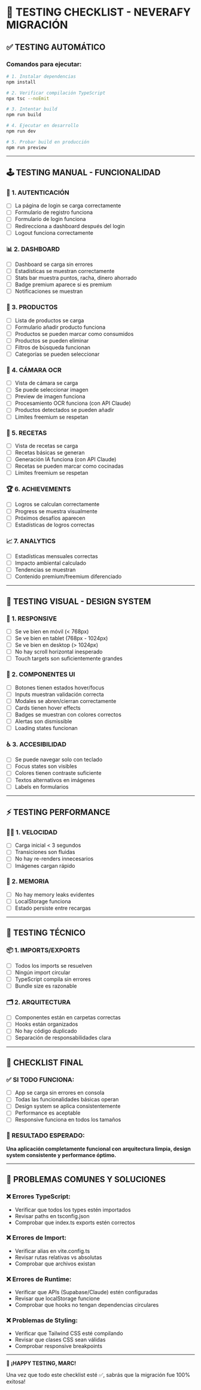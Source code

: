 # 🧪 TESTING CHECKLIST - NEVERAFY MIGRACIÓN

## ✅ **TESTING AUTOMÁTICO**

### Comandos para ejecutar:
```bash
# 1. Instalar dependencias
npm install

# 2. Verificar compilación TypeScript
npx tsc --noEmit

# 3. Intentar build
npm run build

# 4. Ejecutar en desarrollo
npm run dev

# 5. Probar build en producción
npm run preview
```

---

## 🕹️ **TESTING MANUAL - FUNCIONALIDAD**

### **🔐 1. AUTENTICACIÓN**
- [ ] La página de login se carga correctamente
- [ ] Formulario de registro funciona
- [ ] Formulario de login funciona
- [ ] Redirecciona a dashboard después del login
- [ ] Logout funciona correctamente

### **📊 2. DASHBOARD**
- [ ] Dashboard se carga sin errores
- [ ] Estadísticas se muestran correctamente
- [ ] Stats bar muestra puntos, racha, dinero ahorrado
- [ ] Badge premium aparece si es premium
- [ ] Notificaciones se muestran

### **🛒 3. PRODUCTOS**
- [ ] Lista de productos se carga
- [ ] Formulario añadir producto funciona
- [ ] Productos se pueden marcar como consumidos
- [ ] Productos se pueden eliminar
- [ ] Filtros de búsqueda funcionan
- [ ] Categorías se pueden seleccionar

### **📸 4. CÁMARA OCR**
- [ ] Vista de cámara se carga
- [ ] Se puede seleccionar imagen
- [ ] Preview de imagen funciona
- [ ] Procesamiento OCR funciona (con API Claude)
- [ ] Productos detectados se pueden añadir
- [ ] Límites freemium se respetan

### **🍳 5. RECETAS**
- [ ] Vista de recetas se carga
- [ ] Recetas básicas se generan
- [ ] Generación IA funciona (con API Claude)
- [ ] Recetas se pueden marcar como cocinadas
- [ ] Límites freemium se respetan

### **🏆 6. ACHIEVEMENTS**
- [ ] Logros se calculan correctamente
- [ ] Progress se muestra visualmente
- [ ] Próximos desafíos aparecen
- [ ] Estadísticas de logros correctas

### **📈 7. ANALYTICS**
- [ ] Estadísticas mensuales correctas
- [ ] Impacto ambiental calculado
- [ ] Tendencias se muestran
- [ ] Contenido premium/freemium diferenciado

---

## 🎨 **TESTING VISUAL - DESIGN SYSTEM**

### **📱 1. RESPONSIVE**
- [ ] Se ve bien en móvil (< 768px)
- [ ] Se ve bien en tablet (768px - 1024px)
- [ ] Se ve bien en desktop (> 1024px)
- [ ] No hay scroll horizontal inesperado
- [ ] Touch targets son suficientemente grandes

### **🎯 2. COMPONENTES UI**
- [ ] Botones tienen estados hover/focus
- [ ] Inputs muestran validación correcta
- [ ] Modales se abren/cierran correctamente
- [ ] Cards tienen hover effects
- [ ] Badges se muestran con colores correctos
- [ ] Alertas son dismissible
- [ ] Loading states funcionan

### **♿ 3. ACCESIBILIDAD**
- [ ] Se puede navegar solo con teclado
- [ ] Focus states son visibles
- [ ] Colores tienen contraste suficiente
- [ ] Textos alternativos en imágenes
- [ ] Labels en formularios

---

## ⚡ **TESTING PERFORMANCE**

### **🏃‍♂️ 1. VELOCIDAD**
- [ ] Carga inicial < 3 segundos
- [ ] Transiciones son fluidas
- [ ] No hay re-renders innecesarios
- [ ] Imágenes cargan rápido

### **💾 2. MEMORIA**
- [ ] No hay memory leaks evidentes
- [ ] LocalStorage funciona
- [ ] Estado persiste entre recargas

---

## 🔧 **TESTING TÉCNICO**

### **📦 1. IMPORTS/EXPORTS**
- [ ] Todos los imports se resuelven
- [ ] Ningún import circular
- [ ] TypeScript compila sin errores
- [ ] Bundle size es razonable

### **🗂️ 2. ARQUITECTURA**
- [ ] Componentes están en carpetas correctas
- [ ] Hooks están organizados
- [ ] No hay código duplicado
- [ ] Separación de responsabilidades clara

---

## 🎯 **CHECKLIST FINAL**

### **✅ SI TODO FUNCIONA:**
- [ ] App se carga sin errores en consola
- [ ] Todas las funcionalidades básicas operan
- [ ] Design system se aplica consistentemente
- [ ] Performance es aceptable
- [ ] Responsive funciona en todos los tamaños

### **🎉 RESULTADO ESPERADO:**
**Una aplicación completamente funcional con arquitectura limpia, design system consistente y performance óptimo.**

---

## 🚨 **PROBLEMAS COMUNES Y SOLUCIONES**

### **❌ Errores TypeScript:**
- Verificar que todos los types estén importados
- Revisar paths en tsconfig.json
- Comprobar que index.ts exports estén correctos

### **❌ Errores de Import:**
- Verificar alias en vite.config.ts
- Revisar rutas relativas vs absolutas
- Comprobar que archivos existan

### **❌ Errores de Runtime:**
- Verificar que APIs (Supabase/Claude) estén configuradas
- Revisar que localStorage funcione
- Comprobar que hooks no tengan dependencias circulares

### **❌ Problemas de Styling:**
- Verificar que Tailwind CSS esté compilando
- Revisar que clases CSS sean válidas
- Comprobar responsive breakpoints

---

**🎊 ¡HAPPY TESTING, MARC!** 

Una vez que todo este checklist esté ✅, sabrás que la migración fue 100% exitosa!